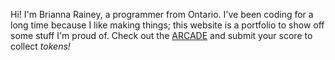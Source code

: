 Hi! I'm Brianna Rainey, a programmer from Ontario. I've been coding for a long time because I like making things; this website is a portfolio to show off some stuff I'm proud of. Check out the <a href="/arcade" class="btn btn-secondary">ARCADE</a> and submit your score to collect _tokens!_
